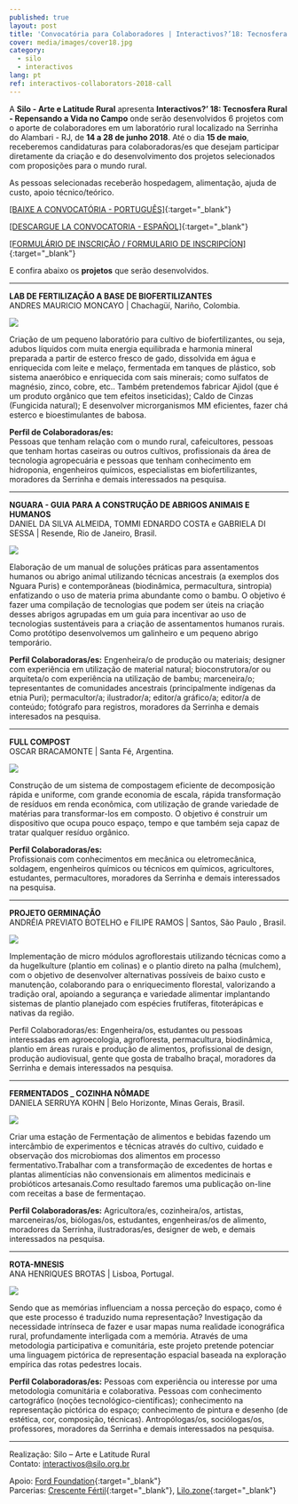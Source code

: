 ```yaml
---
published: true
layout: post
title: 'Convocatória para Colaboradores | Interactivos?’18: Tecnosfera Rural'
cover: media/images/cover18.jpg
category:
  - silo
  - interactivos
lang: pt
ref: interactivos-collaborators-2018-call
---
```


A **Silo - Arte e Latitude Rural** apresenta **Interactivos?’ 18: Tecnosfera Rural - Repensando a Vida no Campo** onde serão desenvolvidos 6 projetos com o aporte de colaboradores em um laboratório rural localizado na Serrinha do Alambari - RJ, de **14 a 28 de junho 2018**. 
Até o dia **15 de maio**, receberemos candidaturas para colaboradoras/es que desejam participar diretamente da criação e do desenvolvimento dos projetos selecionados com proposições para o mundo rural.

As pessoas selecionadas receberão hospedagem, alimentação, ajuda de custo, apoio técnico/teórico.

  

[[BAIXE A CONVOCATÓRIA - PORTUGUÊS]](/media/docs/colaboradores_convocatoria2018_pt.pdf){:target="_blank"}  

[[DESCARGUE LA CONVOCATORIA - ESPAÑOL]](/media/docs/colaboradores_convocatoria2018_es.pdf){:target="_blank"}  

[[FORMULÁRIO DE INSCRIÇÃO / FORMULARIO DE INSCRIPCÍON]](https://goo.gl/forms/g9lV6sxxVyAf4JsO2){:target="_blank"}


E confira abaixo os **projetos** que serão desenvolvidos.

------------------------------------------------------------------------------------------------------ 

**LAB DE FERTILIZAÇÃO A BASE DE BIOFERTILIZANTES**  
ANDRES MAURICIO MONCAYO | Chachagüí, Nariño, Colombia.

![](/media/images/biofertilizantes.jpg)

Criação de um pequeno laboratório para cultivo de biofertilizantes, ou seja, adubos líquidos com muita energia equilibrada e harmonia mineral preparada a partir de esterco fresco de gado, dissolvida em água e enriquecida com leite e melaço, fermentada em tanques de plástico, sob sistema anaeróbico e enriquecida com sais minerais; como sulfatos de magnésio, zinco, cobre, etc.. Também pretendemos fabricar Ajidol (que é um produto orgânico que tem efeitos inseticidas); Caldo de Cinzas (Fungicida natural); E desenvolver microrganismos MM eficientes, fazer chá esterco e bioestimulantes de babosa.

**Perfil de Colaboradoras/es:**  
Pessoas que tenham relação com o mundo rural, cafeicultores, pessoas que tenham hortas caseiras ou outros cultivos, profissionais da área de  tecnologia agropecuária e pessoas que tenham conhecimento em hidroponia, engenheiros químicos, especialistas em biofertilizantes, moradores da Serrinha e demais interessados na pesquisa. 
  
  
-------------------------------------------------------------------------------------------------------      
  
**NGUARA - GUIA PARA A CONSTRUÇÃO DE ABRIGOS ANIMAIS E HUMANOS**  
DANIEL DA SILVA ALMEIDA, TOMMI EDNARDO COSTA e GABRIELA DI SESSA |  Resende, Rio de Janeiro, Brasil.  
  
![](/media/images/bambu.jpg)
  
Elaboração de um manual de soluções práticas para assentamentos humanos ou abrigo animal utilizando técnicas ancestrais (a exemplos dos Nguara Puris) e contemporâneas (biodinâmica, permacultura, sintropia) enfatizando o uso de materia prima abundante como o bambu. O objetivo é fazer uma compilação de tecnologias que podem ser úteis na criação desses abrigos agrupadas em um guia para incentivar ao uso de tecnologias sustentáveis para a criação de assentamentos humanos rurais. Como protótipo desenvolvemos um galinheiro e um pequeno abrigo temporário. 
								
**Perfil Colaboradoras/es:**
Engenheira/o de produção ou materiais; designer com experiência em utilização de material natural; bioconstrutora/or ou arquiteta/o com experiência na utilização de bambu; marceneira/o; tepresentantes de comunidades ancestrais (principalmente indígenas da etnia Puri); permacultor/a; ilustrador/a; editor/a gráfico/a; editor/a de conteúdo; fotógrafo para registros, moradores da Serrinha e demais interesados na pesquisa.
  
  
-------------------------------------------------------------------------------------------------------
   
   
**FULL COMPOST**    
OSCAR BRACAMONTE | Santa Fé, Argentina.  
  
![](/media/images/fullcompost.jpg)
  
Construção de um sistema de compostagem eficiente de decomposição rápida e uniforme, com grande economia de escala, rápida transformação de resíduos em renda econômica, com utilização de grande variedade de matérias para transformar-los em composto. O objetivo é construir um dispositivo que ocupa pouco espaço, tempo e que também seja capaz de tratar qualquer resíduo orgânico.

**Perfil Colaboradoras/es:**					
Profissionais com conhecimentos em mecânica ou eletromecânica, soldagem, engenheiros químicos ou técnicos em químicos, agricultores, estudantes, permacultores, moradores da Serrinha e demais interessados na pesquisa. 

  
-------------------------------------------------------------------------------------------------------       
        
**PROJETO GERMINAÇÃO**  
ANDRÉIA PREVIATO BOTELHO e FILIPE RAMOS | Santos, São Paulo , Brasil.  
  
![](/media/images/germinacao.jpg)
  
Implementação de micro módulos agroflorestais utilizando técnicas como a da hugelkulture (plantio em colinas) e o plantio direto na palha (mulchem), com o objetivo de desenvolver alternativas possíveis de baixo custo e manutenção, colaborando para o enriquecimento florestal, valorizando a tradição oral, apoiando a segurança e variedade alimentar implantando sistemas de plantio planejado com espécies frutíferas, fitoterápicas e nativas da região.
 
Perfil Colaboradoras/es: 
Engenheira/os, estudantes ou pessoas interessadas em agroecologia, agrofloresta, permacultura, biodinâmica, plantio em áreas rurais e produção de alimentos, profissional de design, produção audiovisual, gente que gosta de trabalho braçal, moradores da Serrinha e demais interessados na pesquisa.
  
  
-------------------------------------------------------------------------------------------------------
  
  
**FERMENTADOS _ COZINHA NÔMADE**  
DANIELA SERRUYA KOHN | Belo Horizonte, Minas Gerais, Brasil.  
  
![](/media/images/fermentados.jpg)

Criar uma estação de Fermentação de alimentos e bebidas fazendo um intercâmbio de experimentos e técnicas através do cultivo, cuidado e observação dos microbiomas dos alimentos em processo fermentativo.Trabalhar com a transformação de excedentes de hortas e plantas alimentícias não convensionais em alimentos medicinais e probióticos artesanais.Como resultado faremos uma publicação on-line com receitas a base de fermentaçao. 
 
**Perfil Colaboradoras/es:**
Agricultora/es, cozinheira/os, artistas, marceneiras/os, biólogas/os, estudantes, engenheiras/os de alimento, moradores da Serrinha, ilustradoras/es, designer de web, e demais interessados na pesquisa. 

  
-------------------------------------------------------------------------------------------------------      
      
**ROTA-MNESIS**  
ANA HENRIQUES BROTAS | Lisboa, Portugal.  
  
![](/media/images/mapas.jpg)
  
Sendo que as memórias influenciam a nossa perceção do espaço, como é que este processo é traduzido numa representação?
Investigação da necessidade intrínseca de fazer e usar mapas numa realidade iconográfica rural, profundamente interligada com a memória. Através de uma metodologia participativa e comunitária, este projeto pretende potenciar uma linguagem pictórica de representação espacial baseada na exploração empírica das rotas pedestres locais.
   
**Perfil Colaboradoras/es:**
Pessoas com experiência ou interesse por uma metodologia comunitária e colaborativa. Pessoas com conhecimento cartográfico (noções tecnológico-científicas); conhecimento na representação pictórica do espaço; conhecimento de pintura e desenho (de estética, cor, composição, técnicas). Antropólogas/os, sociólogas/os, professores, moradores da Serrinha e demais interessados na pesquisa. 
 
  
-------------------------------------------------------------------------------------------------------      
   

  
Realização: Silo – Arte e Latitude Rural  
Contato: [interactivos@silo.org.br](mailto:interactivos@silo.org.br)

Apoio: [Ford Foundation](https://www.fordfoundation.org/){:target="_blank"}  
Parcerias: [Crescente Fértil](http://crescentefertil.org.br/){:target="_blank"}, [Lilo.zone](http://www.lilo.zone/){:target="_blank"}
